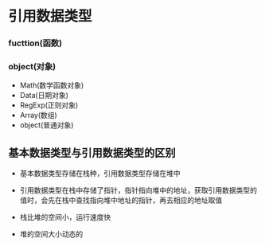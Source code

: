 # 引用数据类型

### fucttion(函数)

### object(对象)

* Math(数学函数对象)
* Data(日期对象)
* RegExp(正则对象)
* Array(数组)
* object(普通对象)





## 基本数据类型与引用数据类型的区别

* 基本数据类型存储在栈种，引用数据类型存储在堆中

* 引用数据类型在栈中存储了指针，指针指向堆中的地址，获取引用数据类型的值时，会先在栈中查找指向堆中地址的指针，再去相应的地址取值
* 栈比堆的空间小，运行速度快
* 堆的空间大小动态的

